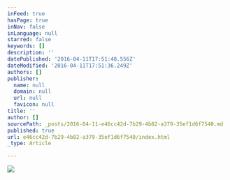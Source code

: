 ```yaml
---
inFeed: true
hasPage: true
inNav: false
inLanguage: null
starred: false
keywords: []
description: ''
datePublished: '2016-04-11T17:51:48.556Z'
dateModified: '2016-04-11T17:51:36.249Z'
authors: []
publisher:
  name: null
  domain: null
  url: null
  favicon: null
title: ''
author: []
sourcePath: _posts/2016-04-11-e46cc42d-7b29-4b82-a379-35ef1d6f7540.md
published: true
url: e46cc42d-7b29-4b82-a379-35ef1d6f7540/index.html
_type: Article

---
```

![](https://the-grid-user-content.s3-us-west-2.amazonaws.com/05811d3f-518d-46a6-8f3e-7b33cbec812a.jpg)
